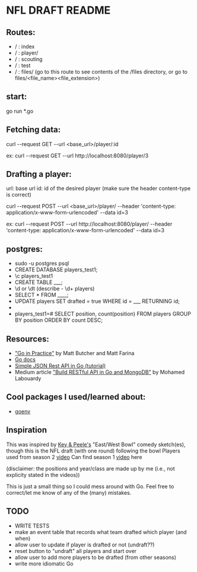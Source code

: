 # NFL DRAFT README

## Routes:
- / : index
- / : player/
- / : scouting
- / : test
- / : files/  (go to this route to see contents of the /files directory, or go to files/<file_name><file_extension>)


## start:
go run *.go

## Fetching data:
curl --request GET --url <base_url>/player/:id

ex: curl --request GET --url http://localhost:8080/player/3


## Drafting a player:
url: base url
id: id of the desired player
(make sure the header content-type is correct)

curl --request POST --url <base_url>/player/ --header 'content-type: application/x-www-form-urlencoded' --data id=3

ex: curl --request POST --url http://localhost:8080/player/ --header 'content-type: application/x-www-form-urlencoded' --data id=3


## postgres:
- sudo -u postgres psql
- CREATE DATABASE players_test1;
- \c players_test1
- CREATE TABLE ___;
- \d or \dt (describe - \d+ players)
- SELECT * FROM ____;
- UPDATE players SET drafted = true WHERE id = ___ RETURNING id;
- 
- players_test1=# SELECT position, count(position) FROM players GROUP BY position ORDER BY count DESC;


## Resources:
- ["Go in Practice"](https://www.manning.com/books/go-in-practice) by Matt Butcher and Matt Farina
- [Go docs](https://golang.org)
- [Simple JSON Rest API in Go (tutorial)](https://www.youtube.com/watch?v=hRR-Zy1H-Yo)
- Medium article ["Build RESTful API in Go and MongoDB"](https://github.com/mlabouardy/movies-restapi) by Mohamed Labouardy


## Cool packages I used/learned about:
- [goenv](https://github.com/joho/godotenv)


## Inspiration
This was inspired by [Key & Peele's](https://en.wikipedia.org/wiki/Key_%26_Peele) "East/West Bowl" comedy sketch(es), though this is the NFL draft (with one round) following the bowl
Players used from season 2 [video](https://www.youtube.com/watch?v=rT1nGjGM2p8)
Can find season 1 [video](http://www.cc.com/video-clips/5fndtz/key-and-peele-east-west-bowl) here

(disclaimer: the positions and year/class are made up by me (i.e., not explicity stated in the videos))

This is just a small thing so I could mess around with Go.  Feel free to correct/let me know of any of the (many) mistakes.


## TODO
- WRITE TESTS
- make an event table that records what team drafted which player (and when)
- allow user to update if player is drafted or not (undraft??)
- reset button to "undraft" all players and start over
- allow user to add more players to be drafted (from other seasons)
- write more idiomatic Go
